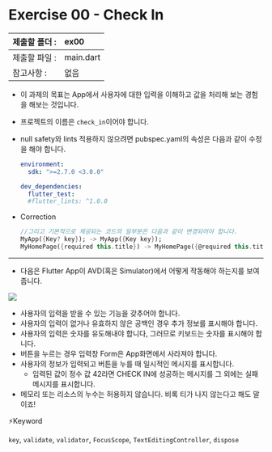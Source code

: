 # Exercise 00 - Check In

| 제출할 폴더 : | ex00                                                         |
| :------------ | :----------------------------------------------------------- |
| 제출할 파일 : | main.dart |
| 참고사항 :    | 없음      |

- 이 과제의 목표는 App에서 사용자에 대한 입력을 이해하고 값을 처리해 보는 경험을 해보는 것입니다.

- 프로젝트의 이름은 `check_in`이어야 합니다.

- null safety와 lints 적용하지 않으려면 pubspec.yaml의 속성은 다음과 같이 수정을 해야 합니다.

  ```yaml
  environment:
    sdk: ">=2.7.0 <3.0.0"
  
  dev_dependencies:
    flutter_test:
  	#flutter_lints: ^1.0.0
  ```

- Correction

  ```dart
  //그리고 기본적으로 제공되는 코드의 일부분은 다음과 같이 변경되어야 합니다.
  MyApp({Key? key}); -> MyApp({Key key});
  MyHomePage({required this.title}) -> MyHomePage({@required this.title})
  ```

---

- 다음은 Flutter App이 AVD(혹은 Simulator)에서 어떻게 작동해야 하는지를 보여줍니다.

<img  align="center" src="../../.src/day02_ex00_00.gif">  


  - 사용자의 입력을 받을 수 있는 기능을 갖추어야 합니다.
- 사용자의 입력이 없거나 유효하지 않은 공백인 경우 추가 정보를 표시해야 합니다.
- 사용자의 입력은 숫자를 유도해내야 합니다, 그러므로 키보드는 숫자를 표시해야 합니다.
- 버튼을 누르는 경우 입력창 Form은 App화면에서 사라져야 합니다.
- 사용자의 정보가 입력되고 버튼을 누를 때 일시적인 메시지를 표시합니다.
     - 입력된 값이 정수 값 42라면 CHECK IN에 성공하는 메시지를 그 외에는 실패 메시지를 표시합니다.
- 메모리 또는 리소스의 누수는 허용하지 않습니다. 비록 티가 나지 않는다고 해도 말이죠!



⚡️Keyword

`key`, `validate`, `validator`, `FocusScope`, `TextEditingController`, `dispose`
